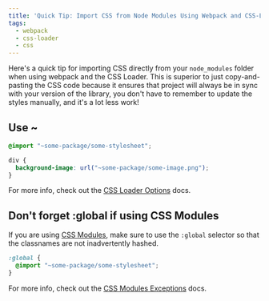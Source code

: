 ```yaml
---
title: 'Quick Tip: Import CSS from Node Modules Using Webpack and CSS-Loader'
tags:
  - webpack
  - css-loader
  - css
---
```


Here's a quick tip for importing CSS directly from your `node_modules` folder when using webpack and the CSS Loader. This is superior to just copy-and-pasting the CSS code because it ensures that project will always be in sync with your version of the library, you don't have to remember to update the styles manually, and it's a lot less work!

## Use ~
```css
@import "~some-package/some-stylesheet";

div {
  background-image: url("~some-package/some-image.png");
}
```
For more info, check out the [CSS Loader Options][css-loader] docs.

## Don't forget :global if using CSS Modules
If you are using [CSS Modules](), make sure to use the `:global` selector so that the classnames are not inadvertently hashed.

```css
:global {
  @import "~some-package/some-stylesheet";
}
```

For more info, check out the [CSS Modules Exceptions][css-modules] docs.


[css-loader]: https://github.com/webpack-contrib/css-loader#options
[css-modules]: https://github.com/css-modules/css-modules#exceptions
